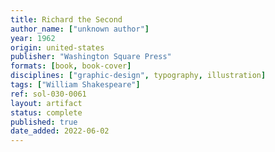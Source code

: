 ```yaml
---
title: Richard the Second
author_name: ["unknown author"]
year: 1962
origin: united-states
publisher: "Washington Square Press"
formats: [book, book-cover]
disciplines: ["graphic-design", typography, illustration]
tags: ["William Shakespeare"]
ref: sol-030-0061
layout: artifact
status: complete
published: true
date_added: 2022-06-02
---
```

